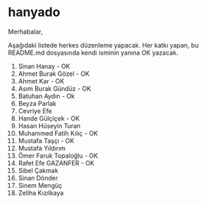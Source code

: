 # hanyado

 Merhabalar,

Aşağıdaki listede herkes düzenleme yapacak. Her katkı yapan, bu README.md dosyasında kendi isminin yanına OK yazacak. 

 1. Sinan Hanay - OK
 2. Ahmet Burak Gözel - OK
 3. Ahmet Kar - OK
 4. Asım Burak Gündüz - OK
 5. Batuhan Aydın - Ok
 6. Beyza Parlak
 7. Cevriye Efe
 8. Hande Gülçiçek - OK
 9. Hasan Hüseyin Turan
 10. Muhammed Fatih Kılıç - OK
 11. Mustafa Taşçı - OK
 12. Mustafa Yıldırım
 13. Ömer Faruk Topaloğlu - OK
 14. Rafet Efe GAZANFER - OK
 15. Sibel Çakmak
 16. Sinan Dönder
 17. Sinem Mengüç
 18. Zeliha Kızılkaya

